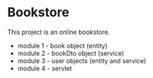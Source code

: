# Bookstore

This project is an online bookstore.

* module 1 - book object (entity)
* module 2 - bookDto object (service) 
* module 3 - user objects (entity and service)
* module 4 - servlet